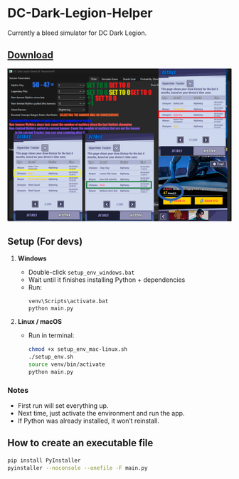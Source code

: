 # DC-Dark-Legion-Helper
Currently a bleed simulator for DC Dark Legion.

## [Download](https://github.com/Thecarlosmff/DC-Dark-Legion-Helper/releases) 

 ![Help](Help.png)
 
## Setup (For devs)

1. **Windows**  
   - Double-click `setup_env_windows.bat`  
   - Wait until it finishes installing Python + dependencies  
   - Run:  
     ```
     venv\Scripts\activate.bat
     python main.py
     ```

2. **Linux / macOS**  
   - Run in terminal:  
     ```bash
     chmod +x setup_env_mac-linux.sh
     ./setup_env.sh
     source venv/bin/activate
     python main.py
     ```

### Notes
- First run will set everything up.  
- Next time, just activate the environment and run the app.  
- If Python was already installed, it won’t reinstall.  


## How to create an executable file

   ```bash
   pip install PyInstaller
   pyinstaller --noconsole --onefile -F main.py
   ```
